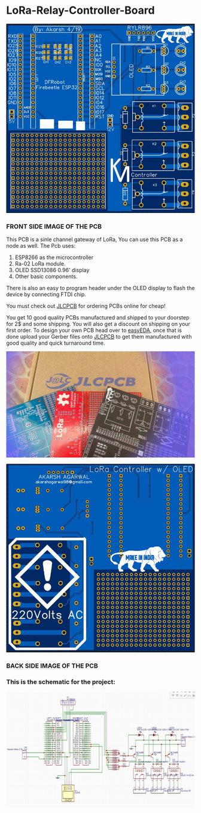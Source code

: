 # LoRa-Relay-Controller-Board

![alt text](https://github.com/akarsh98/LoRa-Relay-Controller-Board/blob/master/screenshots/fpcb.JPG?raw=true)
###                                              FRONT SIDE IMAGE OF THE PCB

This PCB is a sinle channel gateway of LoRa, You can use this PCB as a node as well.
The Pcb uses:
1) ESP8266 as the microcontroller
2) Ra-02 LoRa module.
3) OLED SSD13086 0.96' display
4) Other basic components.

There is also an easy to program header under the OLED display to flash the device by connecting FTDI chip.

You must check out [JLCPCB](https://jlcpcb.com/m) for ordering PCBs online for cheap!

You get 10 good quality PCBs manufactured and shipped to your doorstep for 2$ and some shipping. You will also get a discount on shipping on your first order. To design your own PCB head over to [easyEDA](https://easyeda.com/), once that is done upload your Gerber files onto [JLCPCB](https://jlcpcb.com/m) to get them manufactured with good quality and quick turnaround time.

![alt text](https://github.com/akarsh98/RadioHead-/blob/master/SCREENSHOTS/JLC_AD_APR19.jpg?raw=true)

![alt text](https://github.com/akarsh98/LoRa-Relay-Controller-Board/blob/master/screenshots/bpcb.JPG?raw=true)
###                                              BACK SIDE IMAGE OF THE PCB

### This is the schematic for the project:
![alt text](https://github.com/akarsh98/LoRa-Relay-Controller-Board/blob/master/screenshots/schematic.JPG?raw=true)


